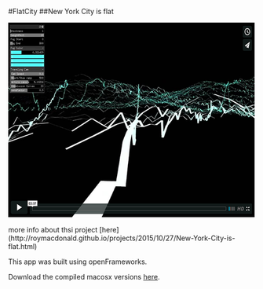 #FlatCity
##New York City is flat

<a href="https://vimeo.com/143779655"><img src="ScreenShot.png" alt="ScreenShot" height="397" width="636"></a>

<p>more info about thsi project [here](http://roymacdonald.github.io/projects/2015/10/27/New-York-City-is-flat.html)

This app was built using openFrameworks.

Download the compiled macosx versions [here](https://github.com/roymacdonald/flatCity/releases).
